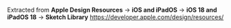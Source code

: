 Extracted from **Apple Design Resources** → **iOS and iPadOS** → **iOS 18 and iPadOS 18** → **Sketch Library**    https://developer.apple.com/design/resources/
